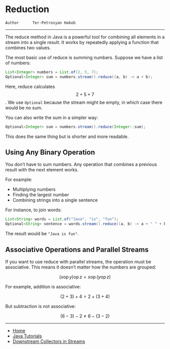 # Reduction

```info
Author      Ter-Petrosyan Hakob
```

---

The reduce method in Java is a powerful tool for combining all elements in a stream into a single result. 
It works by repeatedly applying a function that combines two values.

The most basic use of reduce is summing numbers. Suppose we have a list of numbers:

```java
List<Integer> numbers = List.of(2, 5, 7);
Optional<Integer> sum = numbers.stream().reduce((a, b) -> a + b);
```

Here, reduce calculates $$2 + 5 + 7$$. We use `Optional` because the stream might be empty, in which case there would be no sum.

You can also write the sum in a simpler way:

```java
Optional<Integer> sum = numbers.stream().reduce(Integer::sum);
```

This does the same thing but is shorter and more readable.

## Using Any Binary Operation

You don’t have to sum numbers. Any operation that combines a previous result with the next element works. 

For example:
- Multiplying numbers
- Finding the largest number
- Combining strings into a single sentence

For instance, to join words:

```java
List<String> words = List.of("Java", "is", "fun");
Optional<String> sentence = words.stream().reduce((a, b) -> a + " " + b);
```

The result would be `"Java is fun"`.

## Associative Operations and Parallel Streams

If you want to use reduce with parallel streams, the operation must be associative. This means it doesn’t matter how the numbers are grouped:

$$
(x \mathop{\mathrm{op}} y) \mathop{\mathrm{op}} z = x \mathop{\mathrm{op}} (y \mathop{\mathrm{op}}z)
$$

For example, addition is associative:

$$
(2+3)+4=2+(3+4)
$$

But subtraction is not associative:

$$
(6−3)−2 \not= 6−(3−2)
$$

---

- [Home](./../../README.md)
- [Java Tutorials](./../tutorials.md)
- [Downstream Collectors in Streams](./9_Downstream_Collectors_in_Streams.md)